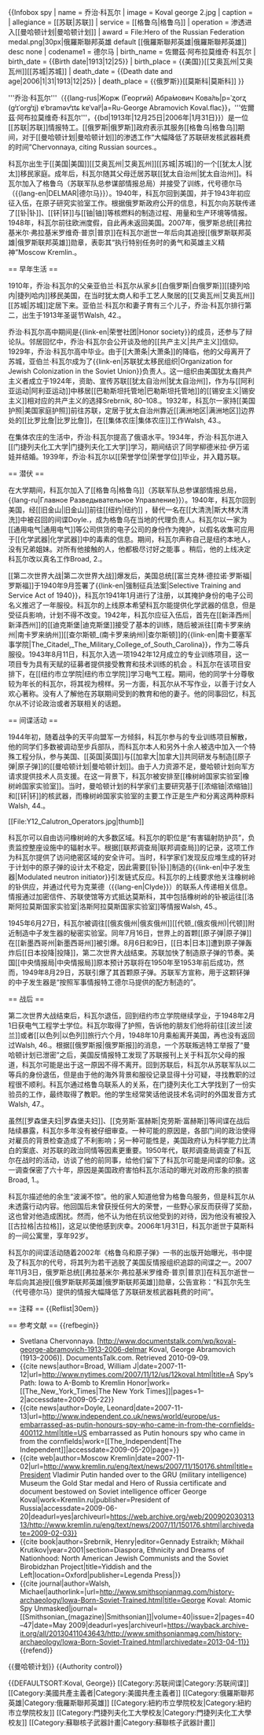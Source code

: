 {{Infobox spy
| name = 乔治·科瓦尔
| image = Koval george 2.jpg
| caption = 
| allegiance = [[苏联|苏联]]
| service = [[格鲁乌|格鲁乌]]
| operation = 渗透进入[[曼哈顿计划|曼哈顿计划]]
| award = <imagemap>File:Hero of the Russian Federation medal.png|30px|俄羅斯聯邦英雄
default [[俄羅斯聯邦英雄|俄羅斯聯邦英雄]] 
desc none</imagemap>
| codename1 = 德尔马
| birth_name = 佐爾茲·阿布拉莫维奇·科瓦尔
| birth_date = {{Birth date|1913|12|25}}
| birth_place = {{美国}}[[艾奥瓦州|艾奥瓦州]][[苏城|苏城]]
| death_date = {{Death date and age|2006|1|31|1913|12|25}} 
| death_place = {{俄罗斯}}[[莫斯科|莫斯科]]
}}

'''乔治·科瓦尔'''（{{lang-rus|Жорж (Георгий) Абра́мович Кова́ль|p=ˈʐorʐ (ɡʲɪˈorɡʲɪj) ɐˈbraməvʲɪtɕ kɐˈvalʲ|a=Ru-George Abramovich Koval.flac}}，'''佐爾茲·阿布拉莫维奇·科瓦尔'''，{{bd|1913年|12月25日|2006年|1月31日}}）是一位[[苏联|苏联]]情报特工。[[俄罗斯|俄罗斯]]政府表示其服务[[格鲁乌|格鲁乌]]期间，对于[[曼哈顿计划|曼哈顿计划]]的渗透工作“大幅降低了苏联研发核武器耗费的时间”<ref name="Chervonnaya">Chervonnaya, citing Russian sources.</ref>。

科瓦尔出生于[[美国|美国]][[艾奥瓦州|艾奥瓦州]][[苏城|苏城]]的一个[[犹太人|犹太]]移民家庭。成年后，科瓦尔随其父母迁居苏联[[犹太自治州|犹太自治州]]。科瓦尔加入了格鲁乌（苏联军队总参谋部情报总局）并接受了训练，代号德尔马（{{lang-en|DELMAR|德尔马}}）。1940年，科瓦尔回到美国，并于1943年初应征入伍，在原子研究实验室工作。根据俄罗斯政府公开的信息，科瓦尔向苏联传递了[[钋|钋]]、[[钚|钚]]与[[铀|铀]]等核燃料的制造过程、用量和生产环境等情报<ref name="Chervonnaya" />。1948年，科瓦尔前往欧洲度假，自此再未返回美国。2007年，俄罗斯总统[[弗拉基米尔·弗拉基米罗维奇·普京|普京]]在科瓦尔逝世一年后向其追授[[俄罗斯联邦英雄|俄罗斯联邦英雄]]勋章，表彰其“执行特别任务时的勇气和英雄主义精神”<ref name="kremlin">Moscow Kremlin.</ref>。

== 早年生活 ==

1910年，乔治·科瓦尔的父亲亚伯兰·科瓦尔从家乡[[白俄罗斯|白俄罗斯]][[捷列哈内|捷列哈内]]移民美国，在当时犹太商人和手工艺人聚居的[[艾奥瓦州|艾奥瓦州]][[苏城|苏城]]定居下来。亚伯兰·科瓦尔和妻子育有三个儿子，乔治·科瓦尔排行第二，出生于1913年圣诞节<ref name="walsh-42">Walsh, 42.</ref>。

乔治·科瓦尔高中期间是{{link-en|荣誉社团|Honor society}}的成员，还参与了辩论队。邻居回忆中，乔治·科瓦尔会公开谈及他的[[共产主义|共产主义]]信仰。1929年，乔治·科瓦尔高中毕业。由于[[大萧条|大萧条]]的降临，他的父母离开了苏城，亚伯兰·科瓦尔成为了{{link-en|苏联犹太移民组织|Organization for Jewish Colonization in the Soviet Union}}负责人<ref name="walsh-42" />。这一组织由美国犹太裔共产主义者成立于1924年，资助、宣传苏联[[犹太自治州|犹太自治州]]，作为与[[阿利亚运动|阿利亚运动]]中移居[[巴勒斯坦托管地|巴勒斯坦托管地]]的[[锡安主义|锡安主义]]相对应的共产主义的选择<ref>Srebrnik, 80–108.</ref>。1932年，科瓦尔一家持[[美国护照|美国家庭护照]]前往苏联<ref name="walsh-42" />，定居于犹太自治州靠近[[满洲地区|满洲地区]]边界处的[[比罗比詹|比罗比詹]]，在[[集体农庄|集体农庄]]工作<ref name="walsh-43">Walsh, 43.</ref>。

在集体农庄的生活中，乔治·科瓦尔提高了俄语水平。1934年，乔治·科瓦尔进入[[门捷列夫化工大学|门捷列夫化工大学]]学习，期间结识了同学柳德米拉·伊万诺娃并结婚。1939年，乔治·科瓦尔以[[荣誉学位|荣誉学位]]毕业，并入籍苏联<ref name="walsh-43" />。

== 潜伏 ==

在大学期间，科瓦尔加入了[[格鲁乌|格鲁乌]]（苏联军队总参谋部情报总局，{{lang-ru|Главное Разведывательное Управление}}）。<!--毕业后，科瓦尔曾短暂离开莫斯科，但是随即被召回部队要求解释离开的原因，科瓦尔辩称是奉命行事。尽管乔治·科瓦尔的父母已经交回了他们的美国家庭护照，-->1940年，科瓦尔回到美国，经[[旧金山|旧金山]]前往[[纽约|纽约]]<ref name="walsh-43" /> ，替代一名在[[大清洗|斯大林大清洗]]中被召回的间谍<ref name="doyle">Doyle.</ref>，成为格鲁乌在当地的代理负责人。科瓦尔以一家为[[通用电气|通用电气]]等公司供货的电子公司的身份作为掩护，以假名收集可应用于[[化学武器|化学武器]]中的毒素的信息。期间，科瓦尔声称自己是纽约本地人，没有兄弟姐妹。对所有他接触的人，他都极尽讨好之能事<ref name="walsh-43" /> 。稍后，他的上线决定科瓦尔改以真名工作<ref name="broad-2">Broad, 2.</ref>。

[[第二次世界大战|第二次世界大战]]爆发后，美国总统[[富兰克林·德拉诺·罗斯福|罗斯福]]于1940年9月签署了{{link-en|强制征兵法案|Selective Training and Service Act of 1940}}，科瓦尔1941年1月进行了注册，以其掩护身份的电子公司名义推迟了一年服役。科瓦尔的上线原本希望科瓦尔能提供化学武器的信息，但是受征兵影响，计划不得不改变。1942年，科瓦尔应征入伍后，首先在[[新泽西州|新泽西州]]的[[迪克斯堡|迪克斯堡]]接受了基本的训练，随后被派往[[南卡罗来纳州|南卡罗来纳州]][[查尔斯顿_(南卡罗来纳州)|查尔斯顿]]的{{link-en|南卡要塞军事学院|The_Citadel,_The_Military_College_of_South_Carolina}}，作为二等兵服役。1943年8月11日，科瓦尔入选一项1942年12月成立的专业训练项目，这一项目专为具有天赋的征募者提供接受教育和技术训练的机会<ref name="walsh-43" /> 。科瓦尔在该项目安排下，在[[纽约市立学院|纽约市立学院]]学习电气工程。期间，他的同学十分尊敬较为年长的科瓦尔，将其视为榜样。另一方面，科瓦尔从不写作业，以善于讨女人欢心著称。没有人了解他在苏联期间受到的教育和他的妻子<ref name="walsh-44" />。他的同事回忆，科瓦尔从不讨论政治或者苏联相关的话题<ref name="broad-2" />。

== 间谍活动 ==

1944年初，随着战争的天平向盟军一方倾斜，科瓦尔参与的专业训练项目解散，他的同学们多数被调动至步兵部队，而科瓦尔本人和另外十余人被选中加入一个特殊工程分队，参与美国、[[英国|英国]]与[[加拿大|加拿大]]共同研发与制造[[原子弹|原子弹]]的[[曼哈顿计划|曼哈顿计划]]。由于人力资源不足，曼哈顿计划向军方请求提供技术人员支援<ref name="broad-2" />。在这一背景下，科瓦尔被安排至[[橡树岭国家实验室|橡树岭国家实验室]]。当时，曼哈顿计划的科学家们主要研究基于[[浓缩铀|浓缩铀]]和[[钚|钚]]的核武器，而橡树岭国家实验室的主要工作正是生产和分离这两种原料<ref name="walsh-44">Walsh, 44.</ref>。

[[File:Y12_Calutron_Operators.jpg|thumb]]

科瓦尔可以自由访问橡树岭的大多数区域<ref name="broad-2" />。科瓦尔的职位是“有害辐射防护员”，负责监控整座设施中的辐射水平。根据[[联邦调查局|联邦调查局]]的记录，这项工作为科瓦尔提供了访问绝密区域的安全许可。当时，科学家们发现反应堆生成的钚对于计划中的原子弹的设计太不稳定，因此需要[[钋|钋]]制造的{{link-en|中子发生器|Modulated neutron initiator}}引发链式反应<ref name="walsh-44" />。科瓦尔的上线要求他关注橡树岭的钋供应，并通过代号为克莱德（{{lang-en|Clyde}}）的联系人传递相关信息。情报通过加密信件、苏联使馆等方式抵达莫斯科，其中包括橡树岭的钋被运往[[洛斯阿拉莫斯国家实验室|洛斯阿拉莫斯国家实验室]]等情报<ref name="walsh-45">Walsh, 45.</ref>。

1945年6月27日，科瓦尔被调往[[俄亥俄州|俄亥俄州]][[代顿_(俄亥俄州)|代顿]]附近制造中子发生器的秘密实验室。同年7月16日，世界上的首颗[[原子弹|原子弹]]在[[新墨西哥州|新墨西哥州]]被引爆。8月6日和9日，[[日本|日本]]遭到原子弹轰炸后[[日本投降|投降]]，第二次世界大战结束。苏联加快了制造原子弹的节奏。美国[[中央情报局|中央情报局]]原本预计苏联将在1950年至1953年前后成功，然而，1949年8月29日，苏联引爆了其首颗原子弹<ref name="walsh-45" />。苏联军方宣称，用于这颗钚弹的中子发生器是“按照军事情报特工德尔马提供的配方制造的”<ref name="walsh-45" />。

== 战后 ==

第二次世界大战结束后，科瓦尔退伍，回到纽约市立学院继续学业，于1948年2月1日获电气工程学士学位。科瓦尔取得了护照，告诉他的朋友们他将前往[[波兰|波兰]]或者[[以色列|以色列]]旅行六个月，1948年10月乘船离开美国，再也没有返回过<ref name="walsh-46">Walsh, 46.</ref>。根据[[俄罗斯报|俄罗斯报]]的消息，一个苏联叛逃特工举报了“曼哈顿计划已泄密”之后<ref name="doyle" />，美国反情报特工发现了苏联报刊上关于科瓦尔父母的报道，科瓦尔可能是出于这一原因不得不离开<ref name="broad-2" />。回到苏联后，科瓦尔从苏联军队以二等兵的身份退伍，但是由于他的海外背景和服役记录显得十分可疑，寻找教职的过程很不顺利。科瓦尔通过格鲁乌联系人的关系，在门捷列夫化工大学找到了一份实验员的工作，最终取得了教职。他的学生经常笑话他说技术名词时的外国发音方式<ref name="walsh-47">Walsh, 47.</ref>。

虽然[[罗森堡夫妇|罗森堡夫妇]]、[[克劳斯·富赫斯|克劳斯·富赫斯]]等间谍在战后陆续暴露，科瓦尔多年没有被仔细审查。一种可能的原因是，各部门间的政治使得对雇员的背景检查造成了不利影响；另一种可能性是，美国政府认为科学能力比清白的案底、对苏联的政治同情等因素更重要<ref name="walsh-46" />。1950年代，联邦调查局调查了科瓦尔在战时的活动，访谈了他的前同事，给他们留下了科瓦尔可能是间谍的印象<ref name="walsh-47" />。这一调查保密了六十年<ref name="doyle" />，原因是美国政府害怕科瓦尔活动的曝光对政府形象的损害<ref name="broad-1">Broad, 1.</ref>。

科瓦尔描述他的余生“波澜不惊”。他的家人知道他曾为格鲁乌服务，但是科瓦尔从未透露行动内容。他回国后未曾获授任何大的荣誉，一些野心家反而获得了奖励，这也曾对他造成困扰。然而，他不认为他在抗议他受到的对待，因为他没有被投入[[古拉格|古拉格]]，这足以使他感到庆幸<ref name="walsh-47" />。2006年1月31日，科瓦尔逝世于莫斯科的一间公寓里，享年92岁<ref name="broad-2" />。

科瓦尔的间谍活动随着2002年《格鲁乌和原子弹》一书的出版开始曝光，书中提及了科瓦尔的代号，将其列为若干逃脱了美国反情报组织追踪的间谍之一<ref name="broad-2" />。2007年11月3日，俄罗斯总统[[弗拉基米尔·弗拉基米罗维奇·普京|普京]]在科瓦尔逝世一年后向其追授[[俄罗斯联邦英雄|俄罗斯联邦英雄]]勋章，公告宣称：“科瓦尔先生（代号德尔马）提供的情报大幅降低了苏联研发核武器耗费的时间”<ref name="kremlin" />。

== 注释 ==
{{Reflist|30em}}

== 参考文献 ==
{{refbegin}}
* Svetlana Chervonnaya. [http://www.documentstalk.com/wp/koval-george-abramovich-1913-2006-delmar Koval, George Abramovich (1913–2006)]. DocumentsTalk.com. Retrieved 2010-09-09.
* {{cite news|author=Broad, William J|date=2007-11-12|url=http://www.nytimes.com/2007/11/12/us/12koval.html|title=A Spy’s Path: Iowa to A-Bomb to Kremlin Honor|work=[[The_New_York_Times|The New York Times]]|pages=1–2|accessdate=2009-05-22}}
* {{cite news|author=Doyle, Leonard|date=2007-11-13|url=http://www.independent.co.uk/news/world/europe/us-embarrassed-as-putin-honours-spy-who-came-in-from-the-cornfields-400112.html|title=US embarrassed as Putin honours spy who came in from the cornfields|work=[[The_Independent|The Independent]]|accessdate=2009-05-20|page=}}
* {{cite web|author=Moscow Kremlin|date=2007-11-02|url=http://www.kremlin.ru/eng/text/news/2007/11/150176.shtml|title=President Vladimir Putin handed over to the GRU (military intelligence) Museum the Gold Star medal and Hero of Russia certificate and document bestowed on Soviet intelligence officer George Koval|work=Kremlin.ru|publisher=President of Russia|accessdate=2009-06-20|deadurl=yes|archiveurl=https://web.archive.org/web/20090203031313/http://www.kremlin.ru/eng/text/news/2007/11/150176.shtml|archivedate=2009-02-03}}
* {{cite book|author=Srebrnik, Henry|editor=Gennady Estraikh; Mikhail Krutikov|year=2001|section=Diaspora, Ethnicity and Dreams of Nationhood: North American Jewish Communists and the Soviet Birobidzhan Project|title=Yiddish and the Left|location=Oxford|publisher=Legenda Press|}}
* {{cite journal|author=Walsh, Michael|authorlink=|url=http://www.smithsonianmag.com/history-archaeology/Iowa-Born-Soviet-Trained.html|title=George Koval: Atomic Spy Unmasked|journal=[[Smithsonian_(magazine)|Smithsonian]]|volume=40|issue=2|pages=40–47|date=May 2009|deadurl=yes|archiveurl=https://wayback.archive-it.org/all/20130411043643/http://www.smithsonianmag.com/history-archaeology/Iowa-Born-Soviet-Trained.html|archivedate=2013-04-11}}
{{refend}}


{{曼哈顿计划}}
{{Authority control}}

{{DEFAULTSORT:Koval, George}}
[[Category:苏联间谍|Category:苏联间谍]]
[[Category:美國共產主義者|Category:美國共產主義者]]
[[Category:俄羅斯聯邦英雄|Category:俄羅斯聯邦英雄]]
[[Category:紐約市立學院校友|Category:紐約市立學院校友]]
[[Category:門捷列夫化工大學校友|Category:門捷列夫化工大學校友]]
[[Category:蘇聯核子武器計畫|Category:蘇聯核子武器計畫]]